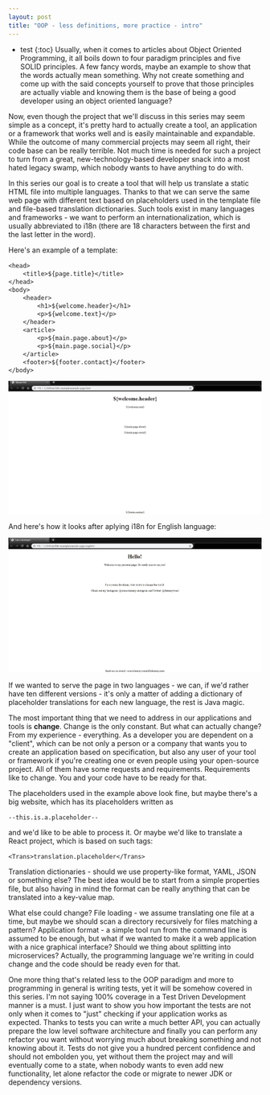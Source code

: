 ```yaml
---
layout: post
title: "OOP - less definitions, more practice - intro"
---
```

- test
{:toc}
Usually, when it comes to articles about Object Oriented Programming, it all boils down to
four paradigm principles and five SOLID principles. A few fancy words, maybe an example to show that
the words actually mean something. Why not create something and come up with the said concepts yourself
to prove that those principles are actually viable and knowing them is the base of being 
a good developer using an object oriented language?

Now, even though the project that we'll discuss in this series may seem simple as a concept,
it's pretty hard to actually create a tool, an application or a framework that works well
and is easily maintainable and expandable. While the outcome of many commercial projects may seem
all right, their code base can be really terrible. Not much time is needed for such a project
to turn from a great, new-technology-based developer snack into a most hated legacy swamp,
which nobody wants to have anything to do with.

In this series our goal is to create a tool that will help us translate a static HTML file into multiple languages.
Thanks to that we can serve the same web page with different text based on placeholders used
in the template file and file-based translation dictionaries. Such tools exist in many languages and frameworks -
we want to perform an internationalization, which is usually abbreviated to i18n (there are 18 characters
between the first and the last letter in the word).

Here's an example of a template:

    <head>
        <title>${page.title}</title>
    </head>
    <body>
        <header>
            <h1>${welcome.header}</h1>
            <p>${welcome.text}</p>
        </header>
        <article>
            <p>${main.page.about}</p>
            <p>${main.page.social}</p>
        </article>
        <footer>${footer.contact}</footer>
    </body>
    
![Page with templates](/assets/img/OOP-intro/template.jpg)

And here's how it looks after aplying i18n for English language:

![Page translated to English](/assets/img/OOP-intro/eng.jpg)


If we wanted to serve the page in two languages - we can, if we'd rather have ten different versions - it's only
a matter of adding a dictionary of placeholder translations for each new language, the rest is Java magic. 

The most important thing that we need to address in our applications and tools is **change**. Change is the only
constant. But what can actually change? From my experience - everything. As a developer you are dependent on
a "client", which can be not only a person or a company that wants you to create an application based on
specification, but also any user of your tool or framework if you're creating one or even people using your
open-source project. All of them have some requests and requirements. Requirements like to change.
You and your code have to be ready for that.

The placeholders used in the example above look fine, but maybe there's a big website, which has its placeholders
written as 

    --this.is.a.placeholder--
    
and we'd like to be able to process it. Or maybe we'd like to translate a React project, which is based on
such tags:

    <Trans>translation.placeholder</Trans>
    
Translation dictionaries - should we use property-like format, YAML, JSON or something else? The best idea would
be to start from a simple properties file, but also having in mind the format can be really anything that can be
translated into a key-value map.

What else could change? File loading - we assume translating one file at a time, but maybe we should scan
a directory recursively for files matching a pattern? Application format - a simple tool run from the command line
is assumed to be enough, but what if we wanted to make it a web application with a nice graphical interface?
Should we thing about splitting into microservices? Actually, the programming language we're writing in
could change and the code should be ready even for that.

One more thing that's related less to the OOP paradigm and more to programming in general is writing tests,
yet it will be somehow covered in this series. I'm not saying 100% coverage in a Test Driven Development manner
is a must. I just want to show you how important the tests are not only when it comes to "just" checking if
your application works as expected. Thanks to tests you can write a much better API, you can actually prepare 
the low level software architecture and finally you can perform any refactor you want without worrying much about 
breaking something and not knowing about it. Tests do not give you a hundred percent confidence and
should not embolden you, yet without them the project may and will eventually come to a state,
when nobody wants to even add new functionality, let alone refactor the code or migrate to newer JDK
or dependency versions.  


